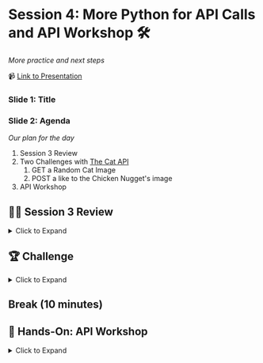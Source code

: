 # Session 4: More Python for API Calls and API Workshop 🛠️
_More practice and next steps_

📹 [Link to Presentation](https://www.beautiful.ai/-NhWloQd-e4pOq9_WgyF)

### Slide 1: Title

### Slide 2: Agenda
_Our plan for the day_

1. Session 3 Review
2. Two Challenges with [The Cat API](https://documenter.getpostman.com/view/5578104/RWgqUxxh)
   1. GET a Random Cat Image
   2. POST a like to the Chicken Nugget's image
3. API Workshop

## 👨‍🏫 Session 3 Review
<details><summary>Click to Expand</summary>
<hr>

### Slide 4: Previous Topics

1. **Python Basics**: A quick introduction to Python
2. **Python `requests` Library**: Methods to create, execute, and process HTTP requests
3. **Procore API in PYthon**: How we can access data from Procore with their API in Python

### Slide 5: Introduction to Python

### Slide 7: Basic Outputs
The print function in Python is used to display text or variable values in the console.
```python
print("Hello, World!")
```

### Slide 9: Variables

#### Variables Types
Variables act as placeholders to store data values in memory. Different data types can be assigned to variables such as:
* String: Textual data
``` python
name = "Hagen"
```
* Integer: Whole numbers
```python
age = 29
```
* Float: Decimal numbers
``` python
height = 6.0
```
* Boolean: binary true or false (0 or 1)
```python
works_at_ro = True
```

> Unlike other languages, Python does not require you to declare the type of variable when declaring it. Python will figure out the variable type for you when you run your code. 

#### Variable Naming
* **Starting Character**: Variable names must start with a letter (a-z, A-Z) or an underscore (_). The rest of the name can contain letters, numbers, or underscores.
* **Case-Sensitive**: Variable names are case-sensitive (age, Age, and AGE are three different variables).
* **Reserved Words**: Python has defined keywords like `if`, `else`, `while`, etc.) that cannot be used as variable names.

### Slide 10: Lists
Lists are ordered collections of items, and they can hold any type of data.
```python
fruits = ["apple", "banana", "cherry"]
```

Items in lists can be accessed by their index, with indices starting from 0 for the first item.
```
print(fruits[0])
```

### Slide 12: Dictionaries
Dictionaries in Python store data in key-value pairs and look very similar to JSON-formatted data:
```python
person = {
    "name": "Hagen",
    "age": 29,
    "city": "Austin"
}
```
Values in a dictionary can be accessed using their respective keys:
```python
print(person["name"]) # Hagen
print(person["age"]) # 29
```

### Slide 13: Advanced Outputs: F-Strings (Formatted String Literals)
Introduced in Python 3.6, f-strings offer a concise way to embed expressions inside string literals. They are prefixed with an 'f' and use curly braces {} to embed Python expressions within the string.

```python
name = "John"
age = 25
greeting = f"My name is {name} and I am {age} years old."
print(greeting)  # Output: My name is John and I am 25 years old.
```

You can also perform operations within the curly braces of an f-string.

```python
double_age = f"Twice my age is {age * 2}."
print(double_age)  # Output: Twice my age is 50.
```

F-strings provide a readable and convenient way to include variable values and expressions directly within strings, making code cleaner and more intuitive.

### Slide 14: Conditionals
Conditionals allow for the execution of a block of code only if a specified condition is met.
```python
if age > 18:
    print("John is an adult.")
else:
    print("John is not an adult.")
```

### Slide 15: Functions
* **Definition**: Functions are blocks of organized and reusable code designed to perform a specific task. They are a fundamental concept in programming, allowing for modularity and code reuse.
```python
def function_name(parameters):
    """docstring: provides a brief explanation of what the function does, the input(s), and the output(s)"""
    # function body
    return output
```
* **Parameters and Arguments**
    * Parameters are the names listed in the function's definition.
    * Arguments are the real values passed to the function when it's called.
```python
def greet(person_name):
    message = f"Hello, {person_name}!"
    return message
```
* **Return Statement**: The return keyword is used to exit a function and return a value.

```python
def add(x, y):
    return x + y
```

* **Variable Scope**
    * Local Variables: Variables declared inside a function have a local scope, meaning they can only be accessed within that function
    * Global Variables:  Variables declared outside of the function (or in global scope) can be accessed inside or outside of the function
 
```python
x = 10  # This is a global variable

def check_value():
    y = 5  # This is a local variable
    return x + y  # Can access global variable 'x' inside this function
```

### Slide 16: Package Imports
In Python, we can enhance the default capabilities by importing external packages. This is done using the import keyword. In the script, two packages are imported:

* requests: Used for making HTTP requests.
```python
import requests
```
* pandas (often imported as pd): Used for data manipulation and analysis.
```python
import pandas as pd
```
### Slide 17: Python `requests` Library

1. **HTTP Wrapper**: The requests library is a popular Python package used for making HTTP requests. It abstracts the complexities of making requests behind a simple API, providing an intuitive way to send HTTP requests and handle responses.
2. **Methods**: It supports all major HTTP methods like GET, POST, PUT, DELETE, etc., through simple method calls.
3. **Response Handling**: Responses from servers can be easily parsed, and the library provides convenient methods to extract useful information, such as `response.text`, `response.json()`, and `response.status_code`.

### Slide 18: POST Access Token in Procore
This snippet shows you how to create and access token for your Procore App

```python
client_id = os.getenv("CLIENT_ID")
client_secret = os.getenv("CLIENT_SECRET")

endpoint = "/oauth/token"

headers = {"Content-Type": "application/json"}

body = {
    "grant_type": "client_credentials",
    "client_id": client_id,
    "client_secret": client_secret
}

response = requests.post(
    url=f"{BASE_URL}{endpoint}",
    headers=headers,
    data=json.dumps(body)  # Convert the dictionary to a JSON string
)

access_token_data = response.json()
access_token = access_token_data["access_token"]
```

1. `client_id = os.getenv("CLIENT_ID")`: Retrieves the value of the environment variable "CLIENT_ID" and assigns it to the client_id variable.
2. `client_secret = os.getenv("CLIENT_SECRET")`: Retrieves the value of the environment variable "CLIENT_SECRET" and assigns it to the client_secret variable.
3. `endpoint = "/oauth/token"`: Specifies the endpoint for obtaining an OAuth token.
4. `headers = {...}`: Defines a dictionary that indicates the content being sent is in JSON format.
5. `body = {...}`: Constructs the data payload, including the grant type and the client's ID and secret credentials.
6. `response = requests.post(...)`: Sends a POST request to the composed URL (BASE_URL + endpoint), with the defined headers and the body converted to a JSON string.
7. `access_token_data = response.json()`: Parses the response, which is expected to be in JSON format, into a Python dictionary.
8 `access_token = access_token_data["access_token"]`: Extracts the value associated with the key "access_token" from the parsed response and assigns it to the access_token variable.

### Slide 19: GET All Companies

This snippet gets the companies that the app has been downloaded to.

```python
endpoint = "/rest/v1.0/companies"

headers = {"Authorization": f"Bearer {access_token}"}

response = requests.get(
    url=f"{BASE_URL}{endpoint}",
    headers=headers
)

company_data = response.json()

# save first (0th) "id" from the list which will correspond to RO
company_id = company_data[0]["id"]
```

1. `endpoint = "/rest/v1.0/companies"`: Specifies the endpoint for fetching company data.
2. `headers = {...}: Defines a dictionary containing an Authorization header, which uses the previously retrieved access_token.
3. `response = requests.get(...)`: Sends a GET request to the composed URL (BASE_URL + endpoint), with the defined headers.
4. `company_data = response.json()`: Parses the response, which is expected to be in JSON format, into a Python dictionary or list (based on the response structure).
5. `company_id = company_data[0]["id"]`: Extracts the "id" of the first (0th) company in the retrieved data list and assigns it to the company_id variable.

### Slide 20: GET All Projects within a Company

This snippet pulls all the projects that have granted access to your app.

```python
endpoint = "/rest/v1.1/projects"

headers = {
    "Authorization": f"Bearer {access_token}",
    "Procore-Company-Id": f"{company_id}"
}

params = {
    "company_id": f"{company_id}"
}

response = requests.get(
    url=f"{BASE_URL}{endpoint}",
    headers=headers,
    params=params
)

project_data = response.json()
```

1. `endpoint = "/rest/v1.1/projects"`: Specifies the endpoint for fetching project data.
2. `headers = {...}`: Defines a dictionary for headers, including the previously retrieved access_token for authentication and specifying which company's projects to fetch.
3. `params = {"company_id": f"{company_id}"}`: Sets up query parameters to include the company_id in the request.
4. `response = requests.get(...)`: Sends a GET request to the composed URL (BASE_URL + endpoint), using the headers and parameters defined.
5. `project_data = response.json()`: Parses the response, expected to be in JSON format, into a Python dictionary or list (based on the response structure).

<hr>
</details>

## 🏆 Challenge
<details><summary>Click to Expand</summary>
<hr>

### Create a GET request in Python (Slide 21)
Using [The Cat API](https://thecatapi.com/), create a GET request to get a random cat image.
* [Documentation}(https://documenter.getpostman.com/view/5578104/RWgqUxxh#997f5b37-79cc-49a4-8c11-ddf24b72a4d9) on the `/images/search` endpoint
* The code you will complete is below:

```python
def get_image():
    """
    Gets a random cat image

    Link to Documentation: https://documenter.getpostman.com/view/5578104/RWgqUxxh#997f5b37-79cc-49a4-8c11-ddf24b72a4d9
    """

    # Define the full URL
    get_url = ""

    # Define the header(s)
    # Use the following API Key: live_NMNC1lcbODoViW3HxtYkiIstzdDd8wN2e8tlHLM6QyDGSKTA1NUGGdqEGP7UOoBm
    get_headers = {}

    # Create the request using the correct method from the requests library
    #response = 

    # Print the URL to the image
    print("Challenge 1: Below is the URL to a random cat image")
    print(response.json()[0]["url"])
```

#### Some Help:
1. Define the `get_url` string variable using the full URL available in the documentation under the endpoint (should start with "https")
2. Define the `get_headers` dictionary variable. You need only one header related to the API Key which is provided in the code.
3. Create the GET request using the `requests.get()` function. For this request, you only need to provide values for the `url` and `headers` input parameters.

### Create a POST request in Python (Slide 22)
Use [The Cat API](https://thecatapi.com/) to create a POST request that likes an image.
* [Documentation](https://documenter.getpostman.com/view/5578104/RWgqUxxh#ae1b5e8f-ca63-4de8-a715-f4944f4cec07) on the `/favourites` endpoint
* The [image](https://cdn2.thecatapi.com/images/h-bMdWYmd.png) you will be liking - that is the Chicken Nugget
* The code you will complete is below:

```python
def favorite_image():
    """
    Favorites a cat image

    Link to Documentation: https://documenter.getpostman.com/view/5578104/RWgqUxxh#ae1b5e8f-ca63-4de8-a715-f4944f4cec07
    """

    # Define the full URL
    post_url = ""

    # Define the header(s)
    # Use the following API Key: live_NMNC1lcbODoViW3HxtYkiIstzdDd8wN2e8tlHLM6QyDGSKTA1NUGGdqEGP7UOoBm
    post_headers = {}

    # Define the data to send. You need to only use the `image_id` key and use the ID: h-bMdWYmd
    post_data = {}

    # Create the request using the correct method from the requests library
    #response = 

    # 
    print("Challenge 2: You should get a 'SUCCESS' message below")
    print(response.text)
```

#### Some Help:
1. Define the `post_url` string variable using the full URL available in the documentation under the endpoint (should start with "https")
2. Define the `post_headers` dictionary variable. You need only one header related to the API Key which is provided in the code. This should match what you did before in the GET request.
3. Define the `post_data` dictionary variable which will include a key called `image_id` with a value of `h-bMdWYmd`.
4. Create the POST request using the `requests.post()` function. For this request, you need to provide three values: the `url`, the `headers`, and the `json` input parameters. For the `json` parameter, you will provide the data you created earlier. 

<hr>
</details>
   
## Break (10 minutes)

## 👐 Hands-On: API Workshop
<details><summary>Click to Expand</summary>
<hr>



<hr>
</details>
